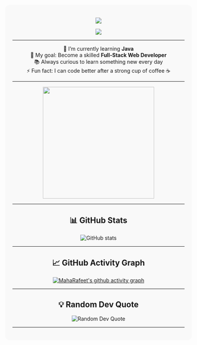 <div align="center" style="background-color:#f9f9f9; padding:20px; border-radius:12px;">

<p align="center">
  <img src="https://capsule-render.vercel.app/api?type=rect&color=6A5ACD&height=100&section=header&text=Welcome%20to%20my%20profile!&fontSize=40&fontColor=ffffff" />
</p>

<p align="center">
  <img src="https://readme-typing-svg.herokuapp.com?font=Fira+Code&size=24&duration=2000&pause=500&color=ffffff&background=6A5ACD&center=true&vCenter=true&width=500&lines=Hi+there+👋+I'm+Maha" />
</p>

---

🌱 I’m currently learning **Java**  
🎯 My goal: Become a skilled **Full-Stack Web Developer**  
📚 Always curious to learn something new every day  
⚡ Fun fact: I can code better after a strong cup of coffee ☕  

---

<!-- Coding GIF -->
<img src="https://media.giphy.com/media/qgQUggAC3Pfv687qPC/giphy.gif" width="300">

---

## 📊 GitHub Stats
<img src="https://github-readme-stats.vercel.app/api?username=MahaRafeet&show_icons=true&rank_icon=github&theme=dark&border_radius=12" alt="GitHub stats" />

---

## 📈 GitHub Activity Graph
[![MahaRafeet's github activity graph](https://github-readme-activity-graph.vercel.app/graph?username=MahaRafeet&bg_color=ffffff&color=000000&line=4c8eda&point=1f6feb&area=true&hide_border=true)](https://github.com/MahaRafeet)

---

## 💡 Random Dev Quote
<img src="https://quotes-github-readme.vercel.app/api?type=horizontal&theme=dark" alt="Random Dev Quote" />

---

</div>
